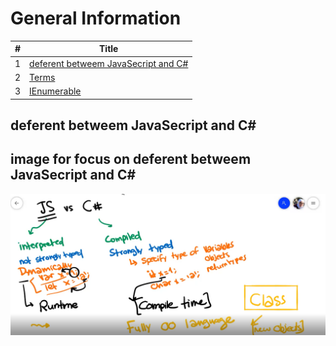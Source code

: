 # General Information


#|Title
---|-----
1|[deferent betweem JavaSecript and C#](##deferent-betweem-JavaSecript-and-C#)
2|[Terms](./Terms.md)
3|[IEnumerable](./IEnumerable.md)

## deferent betweem JavaSecript and C#


image for focus on  deferent betweem JavaSecript and C#
-----

![image](./image/jsVsC%23.PNG)